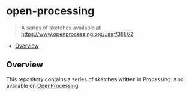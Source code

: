 # open-processing

> A series of sketches available at https://www.openprocessing.org/user/38862

* [Overview](#overview)

<a name="overview"></a>
## Overview

This repository contains a series of sketches written in Processing, also available on [OpenProcessing](https://www.openprocessing.org/user/38862)